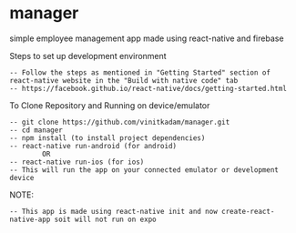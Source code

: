 # manager
simple employee management app made using react-native and firebase

Steps to set up development environment

	-- Follow the steps as mentioned in "Getting Started" section of react-native website in the "Build with native code" tab
	-- https://facebook.github.io/react-native/docs/getting-started.html

To Clone Repository and Running on device/emulator

	-- git clone https://github.com/vinitkadam/manager.git
	-- cd manager
	-- npm install (to install project dependencies)
	-- react-native run-android (for android)
			OR
	-- react-native run-ios (for ios)
	-- This will run the app on your connected emulator or development device

NOTE:

  	-- This app is made using react-native init and now create-react-native-app soit will not run on expo
